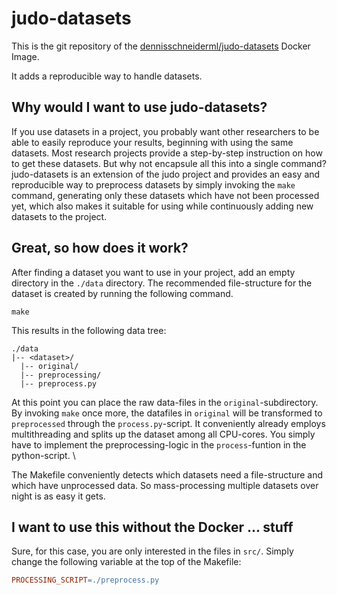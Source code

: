 # judo-datasets

This is the git repository of the [dennisschneiderml/judo-datasets](https://hub.docker.com/repository/docker/dennisschneiderml/judo-datasets/general) Docker Image.

It adds a reproducible way to handle datasets.

## Why would I want to use judo-datasets?

If you use datasets in a project, you probably want other researchers to be able to easily reproduce your results, beginning with using the same datasets.
Most research projects provide a step-by-step instruction on how to get these datasets.
But why not encapsule all this into a single command? \
judo-datasets is an extension of the judo project and provides an easy and reproducible way to preprocess datasets by simply invoking the `make` command, generating only these datasets which have not been processed yet, which also makes it suitable for using while continuously adding new datasets to the project.

## Great, so how does it work?

After finding a dataset you want to use in your project, add an empty directory in the `./data` directory.
The recommended file-structure for the dataset is created by running the following command.
```shell
make
```
This results in the following data tree:
```shell
./data
|-- <dataset>/
  |-- original/
  |-- preprocessing/
  |-- preprocess.py
```
At this point you can place the raw data-files in the `original`-subdirectory.
By invoking `make` once more, the datafiles in `original` will be transformed to `preprocessed` through the `process.py`-script.
It conveniently already employs multithreading and splits up the dataset among all CPU-cores. You simply have to implement the preprocessing-logic in the `process`-funtion in the python-script. \

The Makefile conveniently detects which datasets need a file-structure and which have unprocessed data. So mass-processing multiple datasets over night is as easy it gets.

## I want to use this without the Docker ... stuff

Sure, for this case, you are only interested in the files in `src/`. 
Simply change the following variable at the top of the Makefile:
```Makefile
PROCESSING_SCRIPT=./preprocess.py
```
